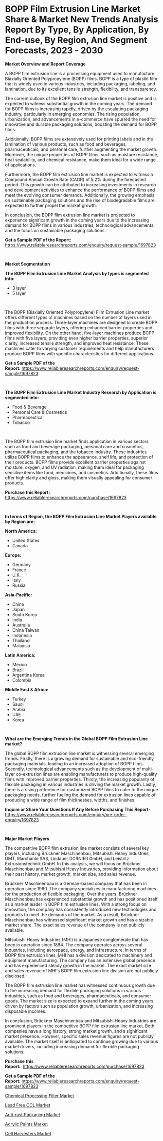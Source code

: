 <p><h1>BOPP Film Extrusion Line Market Share & Market New Trends Analysis Report By Type, By Application, By End-use, By Region, And Segment Forecasts, 2023 - 2030</h1></p><p><strong>Market Overview and Report Coverage</strong></p>
<p><p>A BOPP film extrusion line is a processing equipment used to manufacture Biaxially Oriented Polypropylene (BOPP) films. BOPP is a type of plastic film that is widely used in various industries, including packaging, labeling, and lamination, due to its excellent tensile strength, flexibility, and transparency.</p><p>The current outlook of the BOPP film extrusion line market is positive and is expected to witness substantial growth in the coming years. The demand for BOPP films is increasing rapidly, driven by the escalating packaging industry, particularly in emerging economies. The rising population, urbanization, and advancements in e-commerce have spurred the need for innovative and durable packaging solutions, boosting the demand for BOPP films.</p><p>Additionally, BOPP films are extensively used for printing labels and in the lamination of various products, such as food and beverages, pharmaceuticals, and personal care, further augmenting the market growth. Moreover, the unique properties of BOPP films, such as moisture resistance, heat sealability, and chemical resistance, make them ideal for a wide range of applications.</p><p>Furthermore, the BOPP film extrusion line market is expected to witness a Compound Annual Growth Rate (CAGR) of 5.2% during the forecasted period. This growth can be attributed to increasing investments in research and development activities to enhance the performance of BOPP films and meet the evolving consumer demands. Additionally, the growing emphasis on sustainable packaging solutions and the rise of biodegradable films are expected to further propel the market growth.</p><p>In conclusion, the BOPP film extrusion line market is projected to experience significant growth in the coming years due to the increasing demand for BOPP films in various industries, technological advancements, and the focus on sustainable packaging solutions.</p></p>
<p><strong>Get a Sample PDF of the Report:</strong> <a href="https://www.reliableresearchreports.com/enquiry/request-sample/1697823">https://www.reliableresearchreports.com/enquiry/request-sample/1697823</a></p>
<p>&nbsp;</p>
<p><strong>Market Segmentation</strong></p>
<p><strong>The BOPP Film Extrusion Line Market Analysis by types is segmented into:</strong></p>
<p><ul><li>3 layer</li><li>5 layer</li></ul></p>
<p>&nbsp;</p>
<p><p>The BOPP (Biaxially Oriented Polypropylene) Film Extrusion Line market offers different types of machines based on the number of layers used in the production process. Three-layer machines are designed to create BOPP films with three separate layers, offering enhanced barrier properties and improved flexibility. On the other hand, five-layer machines produce BOPP films with five layers, providing even higher barrier properties, superior clarity, increased tensile strength, and improved heat resistance. These machines cater to varying customer requirements and help manufacturers produce BOPP films with specific characteristics for different applications.</p></p>
<p><strong>Get a Sample PDF of the Report:</strong>&nbsp;<a href="https://www.reliableresearchreports.com/enquiry/request-sample/1697823">https://www.reliableresearchreports.com/enquiry/request-sample/1697823</a></p>
<p>&nbsp;</p>
<p><strong>The BOPP Film Extrusion Line Market Industry Research by Application is segmented into:</strong></p>
<p><ul><li>Food & Beverage</li><li>Personal Care & Cosmetics</li><li>Pharmaceutical</li><li>Tobacco</li></ul></p>
<p>&nbsp;</p>
<p><p>The BOPP film extrusion line market finds application in various sectors such as food and beverage packaging, personal care and cosmetics, pharmaceutical packaging, and the tobacco industry. These industries utilize BOPP films to enhance the appearance, shelf life, and protection of their products. BOPP films provide excellent barrier properties against moisture, oxygen, and UV radiation, making them ideal for packaging sensitive items like food, medicines, and cosmetics. Additionally, these films offer high clarity and gloss, making them visually appealing for consumer products.</p></p>
<p><strong>Purchase this Report:</strong>&nbsp; <a href="https://www.reliableresearchreports.com/purchase/1697823">https://www.reliableresearchreports.com/purchase/1697823</a></p>
<p>&nbsp;</p>
<p><strong>In terms of Region, the BOPP Film Extrusion Line Market Players available by Region are:</strong></p>
<p>
    <p> <strong> North America: </strong>
        <ul>
            <li>United States</li>
            <li>Canada</li>
        </ul>
        </p> 
    <p> <strong> Europe: </strong>
        <ul>
            <li>Germany</li>
            <li>France</li>
            <li>U.K.</li>
            <li>Italy</li>
            <li>Russia</li>
        </ul>
        </p> 
    <p> <strong> Asia-Pacific: </strong>
        <ul>
            <li>China</li>
            <li>Japan</li>
            <li>South Korea</li>
            <li>India</li>
            <li>Australia</li>
            <li>China Taiwan</li>
            <li>Indonesia</li>
            <li>Thailand</li>
            <li>Malaysia</li>
        </ul>
        </p> 
    <p> <strong> Latin America: </strong>
        <ul>
            <li>Mexico</li>
            <li>Brazil</li>
            <li>Argentina Korea</li>
            <li>Colombia</li>
        </ul>
        </p> 
    <p> <strong> Middle East & Africa: </strong>
        <ul>
            <li>Turkey</li>
            <li>Saudi</li>
            <li>Arabia</li>
            <li>UAE</li>
            <li>Korea</li>
        </ul>
    </p>
    </p>
<p>&nbsp;</p>
<p><strong>What are the Emerging Trends in the Global BOPP Film Extrusion Line market?</strong></p>
<p><p>The global BOPP film extrusion line market is witnessing several emerging trends. Firstly, there is a growing demand for sustainable and eco-friendly packaging materials, leading to an increased adoption of BOPP films. Secondly, technological advancements such as the development of multi-layer co-extrusion lines are enabling manufacturers to produce high-quality films with improved barrier properties. Thirdly, the increasing popularity of flexible packaging in various industries is driving the market growth. Lastly, there is a rising preference for customized BOPP films to cater to the unique packaging needs, further fueling the demand for extrusion lines capable of producing a wide range of film thicknesses, widths, and finishes.</p></p>
<p><strong>Inquire or Share Your Questions If Any Before Purchasing This Report</strong>- <a href="https://www.reliableresearchreports.com/enquiry/pre-order-enquiry/1697823">https://www.reliableresearchreports.com/enquiry/pre-order-enquiry/1697823</a></p>
<p>&nbsp;</p>
<p><strong>Major Market Players</strong></p>
<p><p>The competitive BOPP film extrusion line market consists of several key players, including Brückner Maschinenbau, Mitsubishi Heavy Industries, DMT, Marchante SAS, Lindauer DORNIER GmbH, and Leistritz Extrusionstechnik GmbH. In this analysis, we will focus on Brückner Maschinenbau and Mitsubishi Heavy Industries, providing information about their past history, market growth, market size, and sales revenue.</p><p>Brückner Maschinenbau is a German-based company that has been in operation since 1960. The company specializes in manufacturing machines for the production of flexible packaging. Over the years, Brückner Maschinenbau has experienced substantial growth and has positioned itself as a market leader in BOPP film extrusion lines. With a strong focus on innovation, the company has consistently introduced new technologies and products to meet the demands of the market. As a result, Brückner Maschinenbau has witnessed significant market growth and has a sizable market share. The exact sales revenue of the company is not publicly available.</p><p>Mitsubishi Heavy Industries (MHI) is a Japanese conglomerate that has been in operation since 1884. The company operates across several industries, including aerospace, energy, and infrastructure. In terms of BOPP film extrusion lines, MHI has a division dedicated to machinery and equipment manufacturing. The company has an extensive global presence and has experienced steady growth in the market. The exact market size and sales revenue of MHI's BOPP film extrusion line division are not publicly disclosed.</p><p>The BOPP film extrusion line market has witnessed continuous growth due to the increasing demand for flexible packaging solutions in various industries, such as food and beverages, pharmaceuticals, and consumer goods. The market size is expected to expand further in the coming years, driven by factors such as population growth, urbanization, and increasing disposable incomes.</p><p>In conclusion, Brückner Maschinenbau and Mitsubishi Heavy Industries are prominent players in the competitive BOPP film extrusion line market. Both companies have a long history, strong market growth, and a significant market presence. However, specific sales revenue figures are not publicly available. The market itself is anticipated to continue growing due to various market drivers, including increasing demand for flexible packaging solutions.</p></p>
<p><strong>Purchase this Report:</strong>&nbsp;&nbsp;<a href="https://www.reliableresearchreports.com/purchase/1697823">https://www.reliableresearchreports.com/purchase/1697823</a></p>
<p></p>
<p><strong>Get a Sample PDF of the Report:</strong>&nbsp;<a href="https://www.reliableresearchreports.com/enquiry/request-sample/1697823">https://www.reliableresearchreports.com/enquiry/request-sample/1697823</a></p>
<p><p><a href="https://www.linkedin.com/pulse/chemical-processing-filter-market-size-share-global-analysis/">Chemical Processing Filter Market</a></p><p><a href="https://www.linkedin.com/pulse/lead-free-ccl-market-research-report-unlocks-analysis-financial/">Lead Free CCL Market</a></p><p><a href="https://www.linkedin.com/pulse/anti-rust-packaging-market-research-report-provides-thorough/">Anti-rust Packaging Market</a></p><p><a href="https://medium.com/@toneygrimes2023/acrylic-paints-market-size-growth-forecast-2023-2030-20a7b4b0cdb4">Acrylic Paints Market</a></p><p><a href="https://medium.com/@malcomw102036/cell-harvesters-market-size-cagr-trends-2024-2030-e022743a491a">Cell Harvesters Market</a></p></p>